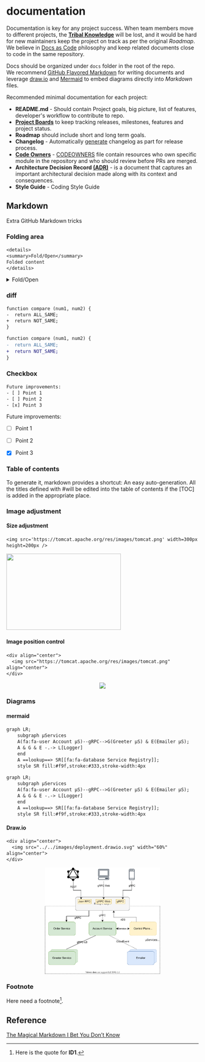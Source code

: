 # documentation

Documentation is key for any project success.
When team members move to different projects, the **[Tribal Knowledge](https://www.lucidchart.com/blog/what-is-tribal-knowledge)** will be lost, and it would be hard for new maintainers keep the project on track as per the original _Roadmap_.
We believe in [Docs as Code](https://www.writethedocs.org/guide/docs-as-code/) philosophy and keep related documents close to code in the same repository.

Docs should be organized  under `docs` folder in the root of the repo. <br/>
We recommend [GitHub Flavored Markdown](https://github.github.com/gfm/) for writing documents and leverage [draw.io](https://app.diagrams.net) and [Mermaid](https://github.blog/2022-02-14-include-diagrams-markdown-files-mermaid/) to embed diagrams directly into _Markdown_ files.

Recommended minimal documentation for each project: 

* **README.md** - Should contain Project goals, big picture, list of features, developer's workflow to contribute to repo. 
* **[Project Boards](https://docs.github.com/en/issues/organizing-your-work-with-project-boards/managing-project-boards)** to keep tracking releases, milestones, features and project status. 
* **Roadmap** should include short and long term goals. 
* **Changelog** - Automatically [generate](https://goreleaser.com/customization/changelog/) changelog as part for release process. 
* **[Code Owners](https://docs.gitlab.com/ee/user/project/code_owners.html)** -  [CODEOWNERS](https://docs.github.com/en/repositories/managing-your-repositorys-settings-and-features/customizing-your-repository/about-code-owners) file contain resources who own specific module in the repository and who should review before PRs are merged.  
* **Architecture Decision Record [(ADR)](https://github.com/xmlking/grpc-starter-kit/blob/develop/docs/adr/ADR.md)** - is a document that captures an important architectural decision made along with its context and consequences.
* **Style Guide** - Coding Style Guide

## Markdown

Extra GitHub Markdown tricks 
### Folding area

```
<details>
<summary>Fold/Open</summary>
Folded content
</details>
```
 
<details>
<summary>Fold/Open</summary>
Folded content
</details>


### diff

```
function compare (num1, num2) {
-  return ALL_SAME;
+  return NOT_SAME;
}
```

```diff
function compare (num1, num2) {
-  return ALL_SAME;
+  return NOT_SAME;
}
```

### Checkbox

```
Future improvements:
- [ ] Point 1
- [ ] Point 2
- [x] Point 3
```

Future improvements:
- [ ] Point 1
- [ ] Point 2
- [x] Point 3


### Table of contents
To generate it, markdown provides a shortcut: An easy auto-generation. All the titles defined with #will be edited into the table of contents if the [TOC] is added in the appropriate place.

### Image adjustment

#### Size adjustment
``` 
<img src='https://tomcat.apache.org/res/images/tomcat.png' width=300px height=200px />
```
<img src='https://tomcat.apache.org/res/images/tomcat.png' width=300px height=200px />

#### Image position control
``` 
<div align="center">
  <img src="https://tomcat.apache.org/res/images/tomcat.png" align="center">
</div>
```
<div align="center">
  <img src="https://tomcat.apache.org/res/images/tomcat.png"  align="center">
</div>

### Diagrams

#### mermaid

```
graph LR;
    subgraph µServices
    A(fa:fa-user Account µS)--gRPC-->G(Greeter µS) & E(Emailer µS);
    A & G & E -.-> L[Logger]
    end
    A ==lookup==> SR[[fa:fa-database Service Registry]];
    style SR fill:#f9f,stroke:#333,stroke-width:4px
```

```mermaid
graph LR;
    subgraph µServices
    A(fa:fa-user Account µS)--gRPC-->G(Greeter µS) & E(Emailer µS);
    A & G & E -.-> L[Logger]
    end
    A ==lookup==> SR[[fa:fa-database Service Registry]];
    style SR fill:#f9f,stroke:#333,stroke-width:4px
```

#### Draw.io

```
<div align="center">
  <img src="../../images/deployment.drawio.svg" width="60%" align="center">
</div>
```
<div align="center">
  <img src="../../images/deployment.drawio.svg" width="60%" align="center">
</div>

### Footnote

Here need a footnote[^noteID1].

[^noteID1]: Here is the quote for **ID1**.

## Reference 
[The Magical Markdown I Bet You Don’t Know](https://medium.com/codex/the-magical-markdown-i-bet-you-dont-know-b51f8c049773)